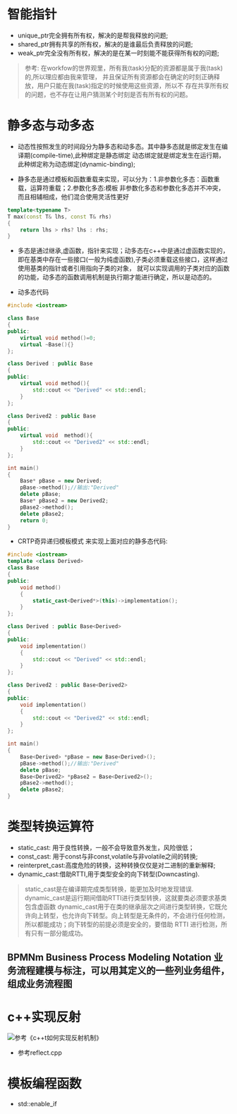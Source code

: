 # 智能指针
- unique\_ptr完全拥有所有权，解决的是帮我释放的问题;
- shared\_ptr拥有共享的所有权，解决的是谁最后负责释放的问题;
- weak\_ptr完全没有所有权，解决的是在某一时刻能不能获得所有权的问题;
> 参考: 在workfow的世界观里，所有我(task)分配的资源都是属于我(task)的,所以理应都由我来管理，
并且保证所有资源都会在确定的时刻正确释放，用户只能在我(task)指定的时候使用这些资源，所以不
存在共享所有权的问题，也不存在让用户猜测某个时刻是否有所有权的问题。
# 静多态与动多态
- 动态性按照发生的时间段分为静多态和动多态。其中静多态就是绑定发生在编译期(compile-time),此种绑定是静态绑定
动态绑定就是绑定发生在运行期，此种绑定称为动态绑定(dynamic-binding);

- 静多态是通过模板和函数重载来实现，可以分为：1.非参数化多态：函数重载，运算符重载；2.参数化多态:模板
非参数化多态和参数化多态并不冲突，而且相辅相成，他们混合使用灵活性更好
```cpp
template<typename T>
T max(const T& lhs, const T& rhs)
{
	return lhs > rhs? lhs : rhs;
}
```

- 多态是通过继承,虚函数，指针来实现；动多态在c++中是通过虚函数实现的，即在基类中存在一些接口(一般为纯虚函数),子类必须重载这些接口，这样通过使用基类的指针或者引用指向子类的对象，
就可以实现调用的子类对应的函数的功能，动多态的函数调用机制是执行期才能进行确定，所以是动态的。

- 动多态代码
```cpp
#include <iostream>

class Base
{
public:
	virtual void method()=0;
	virtual ~Base(){}
};

class Derived : public Base
{
public:
	virtual void method(){
		std::cout << "Derived" << std::endl;
	}
};

class Derived2 : public Base
{
public:
	virtual void  method(){
		std::cout << "Derived2" << std::endl;
	}
};

int main()
{
	Base* pBase = new Derived;
	pBase->method();//输出:"Derived"
	delete pBase;
	Base* pBase2 = new Derived2;
	pBase2->method();
	delete pBase2;
	return 0;
}
```
- CRTP奇异递归模板模式 来实现上面对应的静多态代码:
```cpp
#include <iostream>
template <class Derived>
class Base
{
public:
	void method()
	{
		static_cast<Derived*>(this)->implementation();
	}
};

class Derived : public Base<Derived>
{
public:
	void implementation()
	{
		std::cout << "Derived" << std::endl;
	}
};

class Derived2 : public Base<Derived2> 
{
public:
	void implementation()
	{
		std::cout << "Derived2" << std::endl;
	}
};

int main()
{
	Base<Derived> *pBase = new Base<Derived>();
	pBase->method();//输出:"Derived"
	delete pBase;
	Base<Derived2> *pBase2 = Base<Derived2>();
	pBase2->method();
	delete pBase2;
}
```
# 类型转换运算符
- static\_cast: 用于良性转换，一般不会导致意外发生，风险很低；
- const\_cast: 用于const与非const,volatile与非volatile之间的转换;
- reinterpret\_cast:高度危险的转换，这种转换仅仅是对二进制的重新解释;
- dynamic\_cast:借助RTTI,用于类型安全的向下转型(Downcasting).
> static\_cast是在编译期完成类型转换，能更加及时地发现错误. dynamic\_cast是运行期间借助RTTI进行类型转换，这就要类必须要求基类包含虚函数
dynamic\_cast用于在类的继承层次之间进行类型转换，它既允许向上转型，也允许向下转型。向上转型是无条件的，不会进行任何检测，所以都能成功；向下转型的前提必须是安全的，要借助 RTTI 进行检测，所有只有一部分能成功。

## BPMNm Business Process Modeling Notation 业务流程建模与标注，可以用其定义的一些列业务组件，组成业务流程图


# c++实现反射
![参考《c++t如何实现反射机制》](https://zhuanlan.zhihu.com/p/70044481) 
- 参考reflect.cpp

# 模板编程函数
- std::enable\_if

